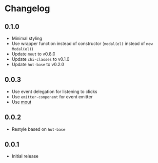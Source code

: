 # Changelog

## 0.1.0

 * Minimal styling
 * Use wrapper function instead of constructor (`modal(el)` instead of
   `new Modal(el)`)
 * Update `mout` to v0.8.0
 * Update `chi-classes` to v0.1.0
 * Update `hut-base` to v0.2.0

## 0.0.3

 * Use event delegation for listening to clicks
 * Use `emitter-component` for event emitter
 * Use [mout](http://moutjs.com/)

## 0.0.2

 * Restyle based on `hut-base`

## 0.0.1

 * Initial release

